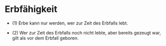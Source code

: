 # Erbfähigkeit

- (1) Erbe kann nur werden, wer zur Zeit des Erbfalls lebt.

- (2) Wer zur Zeit des Erbfalls noch nicht lebte, aber bereits gezeugt war, gilt als vor dem Erbfall geboren.

